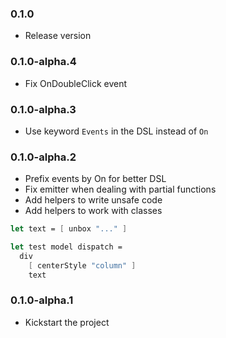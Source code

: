 ### 0.1.0

* Release version

### 0.1.0-alpha.4

* Fix OnDoubleClick event

### 0.1.0-alpha.3

* Use keyword `Events` in the DSL instead of `On`

### 0.1.0-alpha.2

* Prefix events by On for better DSL
* Fix emitter when dealing with partial functions
* Add helpers to write unsafe code
* Add helpers to work with classes
```fsharp
let text = [ unbox "..." ]

let test model dispatch =
  div
    [ centerStyle "column" ]
    text
```

### 0.1.0-alpha.1

* Kickstart the project
